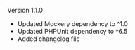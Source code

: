 Version 1.1.0

- Updated Mockery dependency to ^1.0
- Updated PHPUnit dependency to ^6.5
- Added changelog file